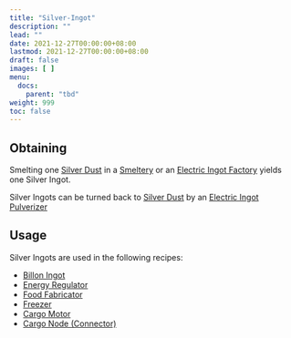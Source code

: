 ```yaml
---
title: "Silver-Ingot"
description: ""
lead: ""
date: 2021-12-27T00:00:00+08:00
lastmod: 2021-12-27T00:00:00+08:00
draft: false
images: [ ]
menu:
  docs:
    parent: "tbd"
weight: 999
toc: false
---
```


## Obtaining

Smelting one [Silver Dust](/docs/slimefun/silver-dust) in a [Smeltery](/docs/slimefun/smeltery) or an [Electric Ingot Factory](/docs/slimefun/electric-ingot-factory) yields one Silver Ingot.

Silver Ingots can be turned back to [Silver Dust](/docs/slimefun/silver-dust) by an [Electric Ingot Pulverizer](/docs/slimefun/electric-ingot-pulverizer)

## Usage

Silver Ingots are used in the following recipes:

* [Billon Ingot](/docs/slimefun/billon-ingot)
* [Energy Regulator](/docs/slimefun/energy-regulator)
* [Food Fabricator](/docs/slimefun/food-fabricator)
* [Freezer](/docs/slimefun/freezer)
* [Cargo Motor](/docs/slimefun/cargo-motor)
* [Cargo Node (Connector)](/docs/slimefun/connector-node)
